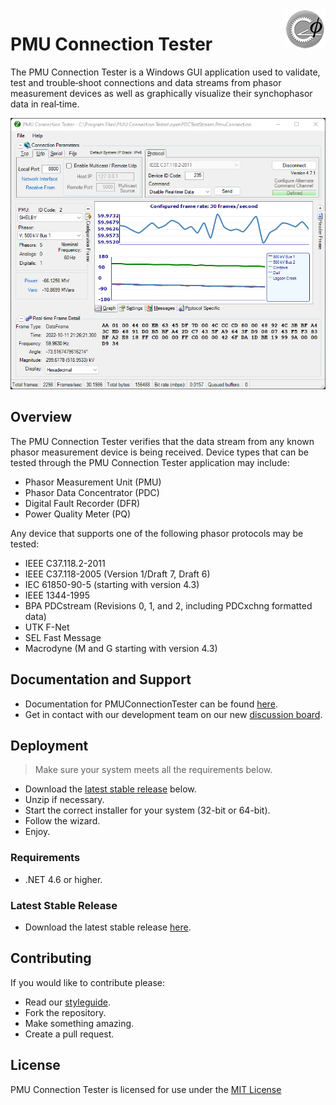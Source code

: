 <img src="Logo.png" align="right">

# PMU Connection Tester

The PMU Connection Tester is a Windows GUI application used to validate, test and trouble‐shoot
connections and data streams from phasor measurement devices as well as graphically visualize
their synchophasor data in real‐time.

![PMU Connection Tester](PMUConnectionTester.png)

## Overview

The PMU Connection Tester verifies that the data stream from any known phasor measurement device is being received. Device types that can be tested through the PMU Connection Tester application may include:
* Phasor Measurement Unit (PMU)
* Phasor Data Concentrator (PDC)
* Digital Fault Recorder (DFR)
* Power Quality Meter (PQ)

Any device that supports one of the following phasor protocols may be tested:
* IEEE C37.118.2-2011
* IEEE C37.118-2005 (Version 1/Draft 7, Draft 6)
* IEC 61850-90-5 (starting with version 4.3)
* IEEE 1344-1995
* BPA PDCstream (Revisions 0, 1, and 2, including PDCxchng formatted data)
* UTK F-Net
* SEL Fast Message
* Macrodyne (M and G starting with version 4.3)

## Documentation and Support

* Documentation for PMUConnectionTester can be found [here](https://github.com/GridProtectionAlliance/PMUConnectionTester/wiki).
* Get in contact with our development team on our new [discussion board](http://discussions.gridprotectionalliance.org/c/gpa-products/pmu-connection-tester).

## Deployment

> Make sure your system meets all the requirements below.
* Download the [latest stable release](#latest-stable-release) below.
* Unzip if necessary.
* Start the correct installer for your system (32-bit or 64-bit).
* Follow the wizard.
* Enjoy.

### Requirements

* .NET 4.6 or higher.

### Latest Stable Release

* Download the latest stable release [here](https://github.com/GridProtectionAlliance/PMUConnectionTester/releases).

## Contributing
If you would like to contribute please:

* Read our [styleguide](https://www.gridprotectionalliance.org/docs/GPA_Coding_Guidelines_2011_03.pdf).
* Fork the repository.
* Make something amazing.
* Create a pull request.

## License
PMU Connection Tester is licensed for use under the [MIT License](../LICENSE)
